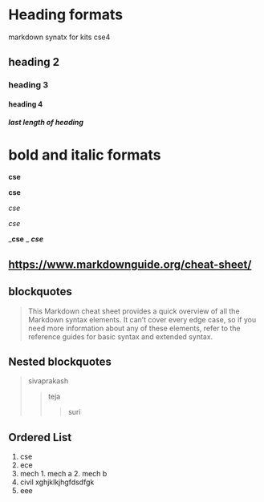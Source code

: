# Heading formats
markdown synatx for kits cse4 
## heading 2
### heading 3
#### heading 4
##### last length of heading
# bold and italic formats
**cse**

__cse__

*cse*

_cse_

_**cse**
_
__*cse*__

## https://www.markdownguide.org/cheat-sheet/

## blockquotes
> This Markdown cheat sheet provides a quick overview of all the Markdown syntax elements. It can’t cover every edge case, so if you need more information about any of these elements, refer to the reference guides for basic syntax and extended syntax.
## Nested blockquotes
> sivaprakash
>> teja
>>> suri
## Ordered List
1. cse
2. ece
3. mech
       1. mech a
       2. mech b
4. civil
xghjklkjhgfdsdfgk
5. eee

